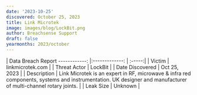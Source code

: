 ```yaml
---
date: '2023-10-25'
discovered: October 25, 2023
title: Link Microtek
image: images/blog/LockBit.png
author: Breachsense Support
draft: false
yearmonths: 2023/october
---
```



| Data Breach Report
------------:     |:-------------:    | :-----:|
| Victim      | linkmicrotek.com      | 
| Threat Actor      | LockBit      | 
| Date Discovered      | Oct 25, 2023      | 
| Description      | Link Microtek is an expert in RF, microwave & infra red components, systems and instrumentation. UK designer and manufacturer of multi-channel rotary joints.      | 
| Leak Size      | Unknown      | 

